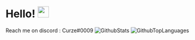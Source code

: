 # Hello! <img src="https://raw.githubusercontent.com/MartinHeinz/MartinHeinz/master/wave.gif" width="30px">
 Reach me on discord : Curze#0009
![GithubStats](https://github-readme-stats.vercel.app/api?username=Curzeed&count_private=false&show_icons=true&theme=synthwave)
![GithubTopLanguages](https://github-readme-stats.vercel.app/api/top-langs/?username=Curzeed&show_icons=true&layout=compact&theme=synthwave)
